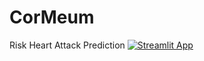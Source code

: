 
# CorMeum
Risk Heart Attack Prediction
[![Streamlit App](https://static.streamlit.io/badges/streamlit_badge_black_white.svg)](https://share.streamlit.io/zritter2050/CorMeum/hrfApp.py)
